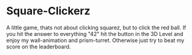 # Square-Clickerz
 A little game, thats not about clicking squarez, but to click the red ball. If you hit the answer to everything "42" hit the button in the 3D Level and enjoy my wall-animation and prism-turret. Otherwise just try to beat my score on the leaderboard.
